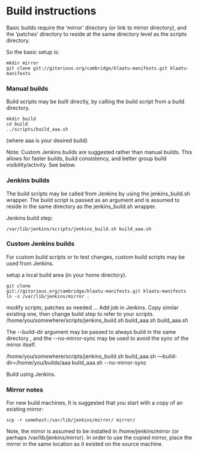 Build instructions
==================

Basic builds require the ‘mirror’ directory (or link to mirror
directory), and the ‘patches’ directory to reside at the same directory
level as the scripts directory.

So the basic setup is:

    mkdir mirror
    git clone git://gitorious.org/cambridge/klaatu-manifests.git klaatu-manifests

### Manual builds

Build scripts may be built directly, by calling the build script from a
build directory.

    mkdir build
    cd build
    ../scripts/build_aaa.sh

(where aaa is your desired build)

Note: Custom Jenkins builds are suggested rather than manual builds.
This allows for faster builds, build consistency, and better group build
visibility/activity. See below.

### Jenkins builds

The build scripts may be called from Jenkins by using the
jenkins\_build.sh wrapper. The build script is passed as an argument and
is assumed to reside in the same directory as the jenkins\_build.sh
wrapper.

Jenkins build step:

    /var/lib/jenkins/scripts/jenkins_build.sh build_aaa.sh

### Custom Jenkins builds

For custom build scripts or to test changes, custom build scripts may be
used from Jenkins.

setup a local build area (in your home directory).

    git clone
    git://gitorious.org/cambridge/klaatu-manifests.git klaatu-manifests
    ln -s /var/lib/jenkins/mirror .

modify scripts, patches as needed …
Add job in Jenkins. Copy similar existing one, then change build
step to refer to your scripts.
    /home/you/somewhere/scripts/jenkins\_build.sh
    build\_aaa.sh build\_aaa.sh

The --build-dir argument may be passed to always build in the same
directory , and the --no-mirror-sync may be used to avoid the sync of
the mirror itself.
    
   /home/you/somewhere/scripts/jenkins\_build.sh
    build\_aaa.sh —build-dir=/home/you/builds/aaa build\_aaa.sh
    --no-mirror-sync

Build using Jenkins.

### Mirror notes

For new build machines, It is suggested that you start with a copy
of an existing mirror:

    scp -r somehost:/var/lib/jenkins/mirror/ mirror/

Note, the mirror is assumed to be installed in /home/jenkins/mirror (or
perhaps /var/lib/jenkins/mirror). In order to use the copied mirror,
place the mirror in the same location as it existed on the source
machine.
